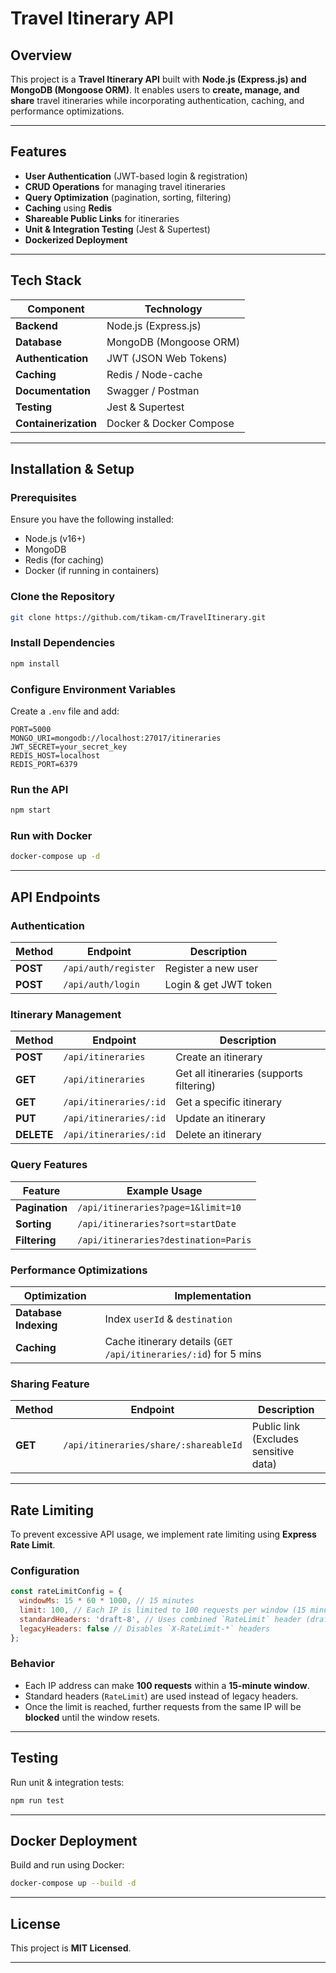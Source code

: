 # Travel Itinerary API

## Overview
This project is a **Travel Itinerary API** built with **Node.js (Express.js) and MongoDB (Mongoose ORM)**. It enables users to **create, manage, and share** travel itineraries while incorporating authentication, caching, and performance optimizations.

---

## Features
- **User Authentication** (JWT-based login & registration)
- **CRUD Operations** for managing travel itineraries
- **Query Optimization** (pagination, sorting, filtering)
- **Caching** using **Redis**
- **Shareable Public Links** for itineraries
- **Unit & Integration Testing** (Jest & Supertest)
- **Dockerized Deployment**

---

## Tech Stack
| Component        | Technology  |
|-----------------|-------------|
| **Backend**      | Node.js (Express.js) |
| **Database**     | MongoDB (Mongoose ORM) |
| **Authentication** | JWT (JSON Web Tokens) |
| **Caching**      | Redis / Node-cache |
| **Documentation** | Swagger / Postman |
| **Testing**      | Jest & Supertest |
| **Containerization** | Docker & Docker Compose |

---

## Installation & Setup

### Prerequisites
Ensure you have the following installed:
- Node.js (v16+)
- MongoDB
- Redis (for caching)
- Docker (if running in containers)

### Clone the Repository
```sh
git clone https://github.com/tikam-cm/TravelItinerary.git
```

### Install Dependencies
```sh
npm install
```

### Configure Environment Variables
Create a `.env` file and add:
```
PORT=5000
MONGO_URI=mongodb://localhost:27017/itineraries
JWT_SECRET=your_secret_key
REDIS_HOST=localhost
REDIS_PORT=6379
```

### Run the API
```sh
npm start
```

### Run with Docker
```sh
docker-compose up -d
```

---

## API Endpoints

### **Authentication**
| Method | Endpoint | Description |
|--------|----------|------------|
| **POST** | `/api/auth/register` | Register a new user |
| **POST** | `/api/auth/login` | Login & get JWT token |

### **Itinerary Management**
| Method | Endpoint | Description |
|--------|----------|------------|
| **POST** | `/api/itineraries` | Create an itinerary |
| **GET** | `/api/itineraries` | Get all itineraries (supports filtering) |
| **GET** | `/api/itineraries/:id` | Get a specific itinerary |
| **PUT** | `/api/itineraries/:id` | Update an itinerary |
| **DELETE** | `/api/itineraries/:id` | Delete an itinerary |

### **Query Features**
| Feature | Example Usage |
|---------|--------------|
| **Pagination** | `/api/itineraries?page=1&limit=10` |
| **Sorting** | `/api/itineraries?sort=startDate` |
| **Filtering** | `/api/itineraries?destination=Paris` |

### **Performance Optimizations**
| Optimization | Implementation |
|-------------|---------------|
| **Database Indexing** | Index `userId` & `destination` |
| **Caching** | Cache itinerary details (`GET /api/itineraries/:id`) for 5 mins |

### **Sharing Feature**
| Method | Endpoint | Description |
|--------|----------|------------|
| **GET** | `/api/itineraries/share/:shareableId` | Public link (Excludes sensitive data) |

---

## **Rate Limiting**
To prevent excessive API usage, we implement rate limiting using **Express Rate Limit**.

### **Configuration**
```js
const rateLimitConfig = {
  windowMs: 15 * 60 * 1000, // 15 minutes
  limit: 100, // Each IP is limited to 100 requests per window (15 minutes)
  standardHeaders: 'draft-8', // Uses combined `RateLimit` header (draft-8 standard)
  legacyHeaders: false // Disables `X-RateLimit-*` headers
};
```

### **Behavior**
- Each IP address can make **100 requests** within a **15-minute window**.
- Standard headers (`RateLimit`) are used instead of legacy headers.
- Once the limit is reached, further requests from the same IP will be **blocked** until the window resets.

---

## Testing
Run unit & integration tests:
```sh
npm run test
```

---

## Docker Deployment
Build and run using Docker:
```sh
docker-compose up --build -d
```

---

## License
This project is **MIT Licensed**.

---
